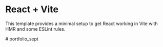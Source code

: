 # React + Vite

This template provides a minimal setup to get React working in Vite with HMR and some ESLint rules.

#   p o r t f o l i o _ s e p t  
 